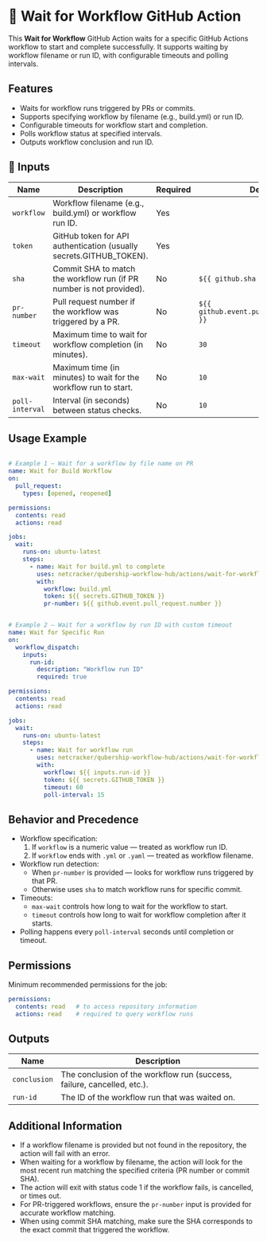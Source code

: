 # 🚀 Wait for Workflow GitHub Action

This **Wait for Workflow** GitHub Action waits for a specific GitHub Actions workflow to start and complete successfully. It supports waiting by workflow filename or run ID, with configurable timeouts and polling intervals.

## Features

- Waits for workflow runs triggered by PRs or commits.
- Supports specifying workflow by filename (e.g., build.yml) or run ID.
- Configurable timeouts for workflow start and completion.
- Polls workflow status at specified intervals.
- Outputs workflow conclusion and run ID.

## 📌 Inputs

| Name            | Description                                                                 | Required | Default                                           |
| --------------- | --------------------------------------------------------------------------- | -------- | ------------------------------------------------- |
| `workflow`      | Workflow filename (e.g., build.yml) or workflow run ID.                   | Yes      |                                                   |
| `token`         | GitHub token for API authentication (usually secrets.GITHUB_TOKEN).        | Yes      |                                                   |
| `sha`           | Commit SHA to match the workflow run (if PR number is not provided).       | No       | `${{ github.sha }}`                               |
| `pr-number`     | Pull request number if the workflow was triggered by a PR.                 | No       | `${{ github.event.pull_request.number }}`  |
| `timeout`       | Maximum time to wait for workflow completion (in minutes).                 | No       | `30`                                              |
| `max-wait`      | Maximum time (in minutes) to wait for the workflow run to start.           | No       | `10`                                              |
| `poll-interval` | Interval (in seconds) between status checks.                              | No       | `10`                                              |

## Usage Example

```yaml

# Example 1 — Wait for a workflow by file name on PR
name: Wait for Build Workflow
on:
  pull_request:
    types: [opened, reopened]

permissions:
  contents: read
  actions: read

jobs:
  wait:
    runs-on: ubuntu-latest
    steps:
      - name: Wait for build.yml to complete
        uses: netcracker/qubership-workflow-hub/actions/wait-for-workflow@v2.0.0
        with:
          workflow: build.yml
          token: ${{ secrets.GITHUB_TOKEN }}
          pr-number: ${{ github.event.pull_request.number }}
```

```yaml

# Example 2 — Wait for a workflow by run ID with custom timeout
name: Wait for Specific Run
on:
  workflow_dispatch:
    inputs:
      run-id:
        description: "Workflow run ID"
        required: true

permissions:
  contents: read
  actions: read

jobs:
  wait:
    runs-on: ubuntu-latest
    steps:
      - name: Wait for workflow run
        uses: netcracker/qubership-workflow-hub/actions/wait-for-workflow@v2.0.0
        with:
          workflow: ${{ inputs.run-id }}
          token: ${{ secrets.GITHUB_TOKEN }}
          timeout: 60
          poll-interval: 15
```

## Behavior and Precedence

- Workflow specification:
  1) If `workflow` is a numeric value — treated as workflow run ID.
  2) If `workflow` ends with `.yml` or `.yaml` — treated as workflow filename.
- Workflow run detection:
  - When `pr-number` is provided — looks for workflow runs triggered by that PR.
  - Otherwise uses `sha` to match workflow runs for specific commit.
- Timeouts:
  - `max-wait` controls how long to wait for the workflow to start.
  - `timeout` controls how long to wait for workflow completion after it starts.
- Polling happens every `poll-interval` seconds until completion or timeout.

## Permissions

Minimum recommended permissions for the job:

```yaml
permissions:
  contents: read   # to access repository information
  actions: read    # required to query workflow runs
```

## Outputs

| Name         | Description                                                              |
| ------------ | ------------------------------------------------------------------------ |
| `conclusion` | The conclusion of the workflow run (success, failure, cancelled, etc.). |
| `run-id`     | The ID of the workflow run that was waited on.                          |

## Additional Information

- If a workflow filename is provided but not found in the repository, the action will fail with an error.
- When waiting for a workflow by filename, the action will look for the most recent run matching the specified criteria (PR number or commit SHA).
- The action will exit with status code 1 if the workflow fails, is cancelled, or times out.
- For PR-triggered workflows, ensure the `pr-number` input is provided for accurate workflow matching.
- When using commit SHA matching, make sure the SHA corresponds to the exact commit that triggered the workflow.
